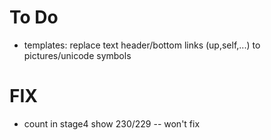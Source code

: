 # To Do

- templates: replace text header/bottom links (up,self,...) to pictures/unicode symbols

# FIX

- count in stage4 show 230/229 -- won't fix
